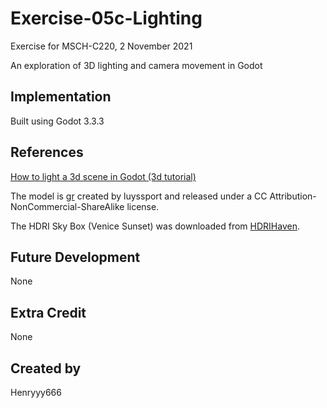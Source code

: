# Exercise-05c-Lighting

Exercise for MSCH-C220, 2 November 2021

An exploration of 3D lighting and camera movement in Godot

## Implementation

Built using Godot 3.3.3

## References

[How to light a 3d scene in Godot (3d tutorial)](https://www.youtube.com/watch?v=iamttSmxA2I)

The model is [gr](https://sketchfab.com/3d-models/gr-5df64141235040749103749123e43010) created by luyssport and released under a CC Attribution-NonCommercial-ShareAlike license.

The HDRI Sky Box (Venice Sunset) was downloaded from [HDRIHaven](https://hdrihaven.com/hdri/?h=venice_sunset).

## Future Development

None

## Extra Credit

None

## Created by

Henryyy666

